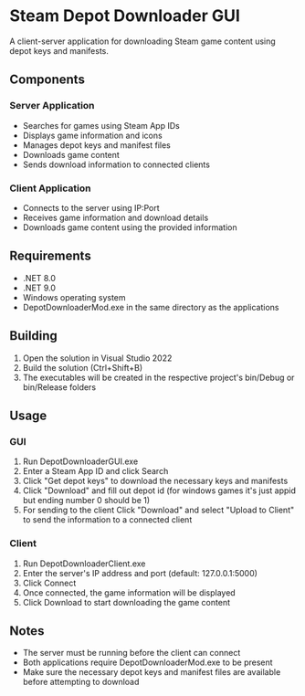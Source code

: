 # Steam Depot Downloader GUI

A client-server application for downloading Steam game content using depot keys and manifests.

## Components

### Server Application
- Searches for games using Steam App IDs
- Displays game information and icons
- Manages depot keys and manifest files
- Downloads game content
- Sends download information to connected clients

### Client Application
- Connects to the server using IP:Port
- Receives game information and download details
- Downloads game content using the provided information

## Requirements
- .NET 8.0
- .NET 9.0
- Windows operating system
- DepotDownloaderMod.exe in the same directory as the applications

## Building
1. Open the solution in Visual Studio 2022
2. Build the solution (Ctrl+Shift+B)
3. The executables will be created in the respective project's bin/Debug or bin/Release folders

## Usage

### GUI
1. Run DepotDownloaderGUI.exe
2. Enter a Steam App ID and click Search
3. Click "Get depot keys" to download the necessary keys and manifests
4. Click "Download" and fill out depot id (for windows games it's just appid but ending number 0 should be 1)
5. For sending to the client Click "Download" and select "Upload to Client" to send the information to a connected client

### Client
1. Run DepotDownloaderClient.exe
2. Enter the server's IP address and port (default: 127.0.0.1:5000)
3. Click Connect
4. Once connected, the game information will be displayed
5. Click Download to start downloading the game content

## Notes
- The server must be running before the client can connect
- Both applications require DepotDownloaderMod.exe to be present
- Make sure the necessary depot keys and manifest files are available before attempting to download
